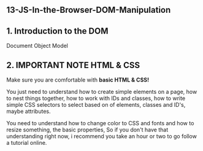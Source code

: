 ## 13-JS-In-the-Browser-DOM-Manipulation

## 1. Introduction to the DOM

Document Object Model

## 2. IMPORTANT NOTE HTML & CSS

Make sure you are comfortable with **basic HTML & CSS!**

You just need to understand how to create simple elements on a page, how to nest things together,
how to work with IDs and classes, how to write simple CSS selectors to select based on of elements,
classes and ID's, maybe attributes.

You need to understand how to change color to CSS and fonts and how to resize something, the basic
properties, So if you don't have that understanding right now, i recommend you take an hour or two
to go follow a tutorial online.

